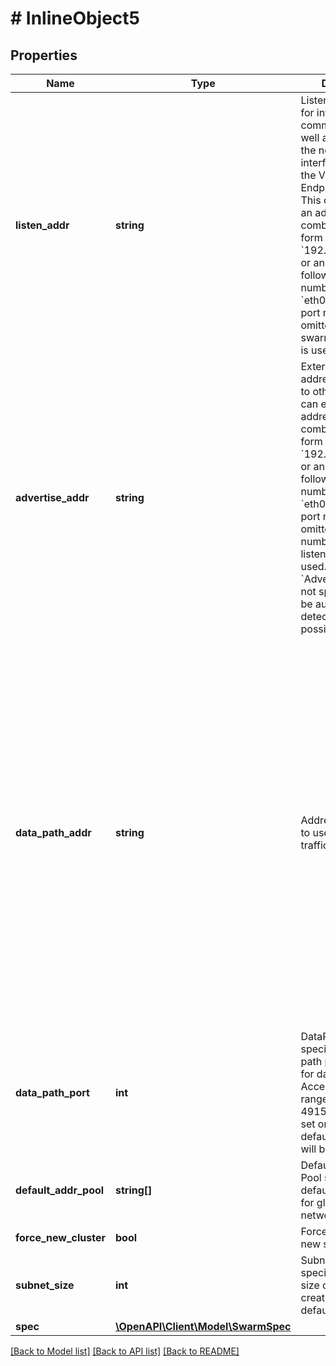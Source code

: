 # # InlineObject5

## Properties

Name | Type | Description | Notes
------------ | ------------- | ------------- | -------------
**listen_addr** | **string** | Listen address used for inter-manager communication, as well as determining the networking interface used for the VXLAN Tunnel Endpoint (VTEP). This can either be an address/port combination in the form &#x60;192.168.1.1:4567&#x60;, or an interface followed by a port number, like &#x60;eth0:4567&#x60;. If the port number is omitted, the default swarm listening port is used. | [optional]
**advertise_addr** | **string** | Externally reachable address advertised to other nodes. This can either be an address/port combination in the form &#x60;192.168.1.1:4567&#x60;, or an interface followed by a port number, like &#x60;eth0:4567&#x60;. If the port number is omitted, the port number from the listen address is used. If &#x60;AdvertiseAddr&#x60; is not specified, it will be automatically detected when possible. | [optional]
**data_path_addr** | **string** | Address or interface to use for data path traffic (format: &#x60;&lt;ip|interface&gt;&#x60;), for example,  &#x60;192.168.1.1&#x60;, or an interface, like &#x60;eth0&#x60;. If &#x60;DataPathAddr&#x60; is unspecified, the same address as &#x60;AdvertiseAddr&#x60; is used.  The &#x60;DataPathAddr&#x60; specifies the address that global scope network drivers will publish towards other  nodes in order to reach the containers running on this node. Using this parameter it is possible to separate the container data traffic from the management traffic of the cluster. | [optional]
**data_path_port** | **int** | DataPathPort specifies the data path port number for data traffic. Acceptable port range is 1024 to 49151. if no port is set or is set to 0, default port 4789 will be used. | [optional]
**default_addr_pool** | **string[]** | Default Address Pool specifies default subnet pools for global scope networks. | [optional]
**force_new_cluster** | **bool** | Force creation of a new swarm. | [optional]
**subnet_size** | **int** | SubnetSize specifies the subnet size of the networks created from the default subnet pool. | [optional]
**spec** | [**\OpenAPI\Client\Model\SwarmSpec**](SwarmSpec.md) |  | [optional]

[[Back to Model list]](../../README.md#models) [[Back to API list]](../../README.md#endpoints) [[Back to README]](../../README.md)
